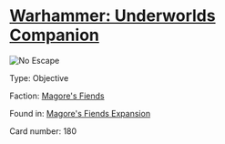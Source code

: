 # [Warhammer: Underworlds Companion](https://guidokessels.github.io/wh-underworlds)

  

![No Escape](https://warhammerunderworlds.com/wp-content/uploads/sites/6/2018/03/180_ENG.png)



Type: Objective

Faction: [Magore's Fiends](https://guidokessels.github.io/wh-underworlds/factions/magores-fiends)

Found in: [Magore's Fiends Expansion](https://guidokessels.github.io/wh-underworlds/locations/magores-fiends-expansion)

Card number: 180

